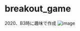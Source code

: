 # breakout_game
2020、B3時に趣味で作成
![image](https://user-images.githubusercontent.com/93174237/170656283-a4c7febb-34cf-4948-b388-4324278cc6d7.png)
